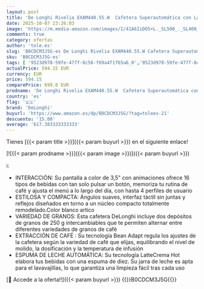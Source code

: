 ```yaml
---
layout: post
title: 'De Longhi Rivelia EXAM440.55.W  Cafetera Superautomática con LatteCrema Hot  Espumador de Leche Automático  Tamaño Compacto  16 Recetas  Pantalla Táctil a Color  Blanco Ártico'
date: 2025-10-07 23:26:03
image: 'https://m.media-amazon.com/images/I/41A6IiDO5+L._SL500_._SL400_.jpg'
comments: true
category: ofertas
author: 'tole.es'
slug: 'B0CDCM3J5G-es De Longhi Rivelia EXAM440.55.W Cafetera Superautomática...'
sku: 'B0CDCM3J5G-es'
tags: [ '9523d978-59fe-477f-8c56-f69a4f1f65a6_0','9523d978-59fe-477f-8c56-f69a4f1f65a6_6001','Arborist Merchandising Root','Cafeteras automáticas','Café y Bebidas Calientes','Hogar y cocina','Máquinas cafeteras','Ofertas de electrodomésticos pequeños y grandes','Self Service','Special Features Stores','Utensilios para café y té','cafetera','delonghi','🇪🇸', ]
actualPrice: 594.15 EUR
currency: EUR
price: 594.15
comparePrice: 699.0 EUR
prodname: 'De Longhi Rivelia EXAM440.55.W  Cafetera Superautomática con LatteCrema Hot  Espumador de Leche Automático  Tamaño Compacto  16 Recetas  Pantalla Táctil a Color  Blanco Ártico'
country: 'es'
flag: '🇪🇸'
brand: 'DeLonghi'
buyurl: 'https://www.amazon.es/dp/B0CDCM3J5G/?tag=tolees-21'
descuento: '15.00'
average: '617.383333333333'
---
```


Tienes [{{< param title >}}]({{< param buyurl >}}) en el siguiente enlace!

[![{{< param prodname >}}]({{< param image >}})]({{< param buyurl >}})

ℹ️:

- INTERACCIÓN: Su pantalla a color de 3,5" con animaciones ofrece 16 tipos de bebidas con tan solo pulsar un botón, memoriza tu rutina de café y ajusta el menú a lo largo del día, con hasta 4 perfiles de usuario
- ESTILOSA Y COMPACTA: Ángulos suaves, interfaz táctil sin juntas y reflejos diseñados en torno a un núcleo compacto totalmente remodelado.Color blanco artico
- VARIEDAD DE GRANOS: Esta cafetera DeLonghi incluye dos depósitos de granos de 250 g intercambiables que te permiten alternar entre diferentes variedades de granos de café
- EXTRACCIÓN DE CAFÉ : Su tecnología Bean Adapt regula los ajustes de la cafetera según la variedad de café que elijas, equilibrando el nivel de molido, la dosificación y la temperatura de infusión
- ESPUMA DE LECHE AUTOMÁTICA: Su tecnología LatteCrema Hot elabora tus bebidas con una espuma de diez. Su jarra de leche es apta para el lavavajillas, lo que garantiza una limpieza fácil tras cada uso

[🛒 Accede a la oferta!!]({{< param buyurl >}})
{{<world>}}B0CDCM3J5G{{</world>}}
